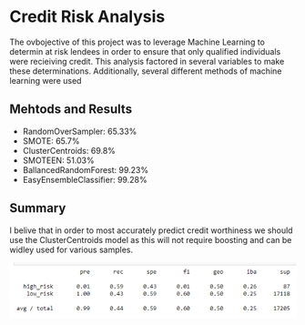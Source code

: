 # Credit Risk Analysis
The ovbojective of this project was to leverage Machine Learning to determin at risk lendees in order to ensure that only qualified individuals were recieiving credit. This analysis factored in several variables to make these determinations. Additionally, several different methods of machine learning were used 

## Mehtods and Results
- RandomOverSampler: 65.33%
- SMOTE: 65.7%
- ClusterCentroids: 69.8%
- SMOTEEN: 51.03%
- BallancedRandomForest: 99.23%
- EasyEnsembleClassifier: 99.28%

## Summary
I belive that in order to most accurately predict credit worthiness we should use the ClusterCentroids model as this will not require boosting and can be widley used for various samples. 

![IMAGE](https://github.com/mmilner3/credit_risk_analysis/blob/main/Capture.PNG)